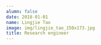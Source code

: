 ```yaml
---
alumn: false
date: 2018-01-01
name: Lingjie Tao
image: img/lingjie_tao_150x173.jpg
title: Research engineer
---
```


